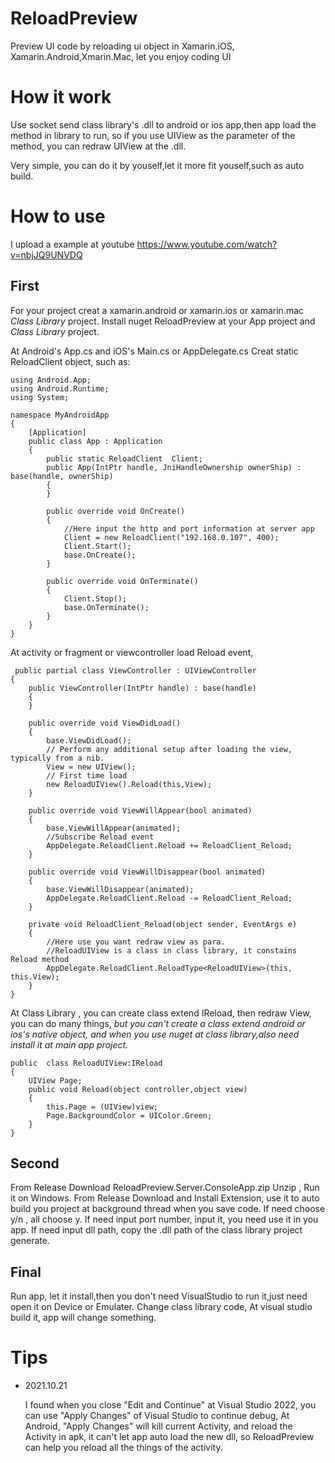 # ReloadPreview
Preview UI code by reloading ui object in Xamarin.iOS, Xamarin.Android,Xmarin.Mac, let you enjoy coding UI

# How it work

Use socket send class library's .dll to android or ios app,then app load the method in library to run,
so if you use UIView as the parameter of the method, you can redraw UIView at the .dll.

Very simple, you can do it by youself,let it more fit youself,such as auto build.

# How to use
I upload a example at youtube https://www.youtube.com/watch?v=nbjJQ9UNVDQ

## First
For your project creat a xamarin.android or xamarin.ios or xamarin.mac *Class Library* project.
Install nuget ReloadPreview at your App project and *Class Library* project.

At Android's App.cs and iOS's Main.cs or AppDelegate.cs Creat static ReloadClient object, such as:
```
using Android.App;
using Android.Runtime;
using System;

namespace MyAndroidApp
{
    [Application]
    public class App : Application
    {
        public static ReloadClient  Client;
        public App(IntPtr handle, JniHandleOwnership ownerShip) : base(handle, ownerShip)
        {
        }

        public override void OnCreate()
        {
            //Here input the http and port information at server app
            Client = new ReloadClient("192.168.0.107", 400);
            Client.Start();
            base.OnCreate();
        }

        public override void OnTerminate()
        {
            Client.Stop();
            base.OnTerminate();
        }
    }
}
```
At activity or fragment or viewcontroller load Reload event, 

```
 public partial class ViewController : UIViewController
{
    public ViewController(IntPtr handle) : base(handle)
    {
    }

    public override void ViewDidLoad()
    {
        base.ViewDidLoad();
        // Perform any additional setup after loading the view, typically from a nib.
        View = new UIView();
        // First time load
        new ReloadUIView().Reload(this,View);
    }

    public override void ViewWillAppear(bool animated)
    {
        base.ViewWillAppear(animated);
        //Subscribe Reload event
        AppDelegate.ReloadClient.Reload += ReloadClient_Reload;
    }

    public override void ViewWillDisappear(bool animated)
    {
        base.ViewWillDisappear(animated);
        AppDelegate.ReloadClient.Reload -= ReloadClient_Reload;
    }

    private void ReloadClient_Reload(object sender, EventArgs e)
    {
        //Here use you want redraw view as para.
        //ReloadUIView is a class in class library, it constains Reload method
        AppDelegate.ReloadClient.ReloadType<ReloadUIView>(this, this.View);
    }
}

```

At Class Library , you can create class extend IReload, then redraw View, you can do many things, *but you can't create a class extend android or ios's native object, and when you use nuget at  class library,also need install it at main app project.*
```
public  class ReloadUIView:IReload
{
    UIView Page;
    public void Reload(object controller,object view)
    {
        this.Page = (UIView)view;
        Page.BackgroundColor = UIColor.Green;
    }
}

```
## Second
From Release Download ReloadPreview.Server.ConsoleApp.zip Unzip , Run it on Windows.
From Release Download and Install Extension, use it to auto build you project at background thread when you save code.
If need choose y/n , all choose y. 
If need input port number, input it, you need use it in you app.
If need input dll path, copy the .dll path of the class library project generate.

## Final
Run app, let it install,then you don't need VisualStudio to run it,just need open it on Device or Emulater. Change class library code, At visual studio build it, app will change something.

# Tips
- 2021.10.21
  
  I found when you close "Edit and Continue" at Visual Studio 2022, you can use "Apply Changes" of Visual Studio to continue debug, At Android, "Apply Changes" will kill current Activity, and reload the Activity in apk, it can't let app auto load the new dll, so ReloadPreview can help you reload all the things of the activity.
